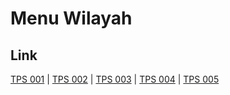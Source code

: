 # Menu Wilayah

## Link

[TPS 001](https://github.com/gigit-pemilu/pemilu-2024-91-papua/tree/main/pileg-dpr/hitung-suara/sub/91-papua/sub/71-kota-jayapura/sub/04-muara-tami/sub/2006-holtekamp/sub/001-tps)
 | 
[TPS 002](https://github.com/gigit-pemilu/pemilu-2024-91-papua/tree/main/pileg-dpr/hitung-suara/sub/91-papua/sub/71-kota-jayapura/sub/04-muara-tami/sub/2006-holtekamp/sub/002-tps)
 | 
[TPS 003](https://github.com/gigit-pemilu/pemilu-2024-91-papua/tree/main/pileg-dpr/hitung-suara/sub/91-papua/sub/71-kota-jayapura/sub/04-muara-tami/sub/2006-holtekamp/sub/003-tps)
 | 
[TPS 004](https://github.com/gigit-pemilu/pemilu-2024-91-papua/tree/main/pileg-dpr/hitung-suara/sub/91-papua/sub/71-kota-jayapura/sub/04-muara-tami/sub/2006-holtekamp/sub/004-tps)
 | 
[TPS 005](https://github.com/gigit-pemilu/pemilu-2024-91-papua/tree/main/pileg-dpr/hitung-suara/sub/91-papua/sub/71-kota-jayapura/sub/04-muara-tami/sub/2006-holtekamp/sub/005-tps)

